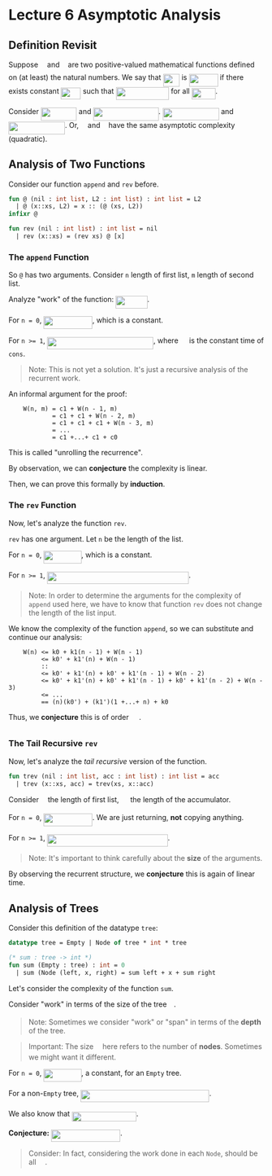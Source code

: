 # Lecture 6 Asymptotic Analysis

## Definition Revisit

Suppose <img src="https://rawgit.com/SAMFYB/FP-150-Notebook/master/svgs/190083ef7a1625fbc75f243cffb9c96d.svg?invert_in_darkmode" align=middle width=9.8175pt height=22.83138pt/> and <img src="https://rawgit.com/SAMFYB/FP-150-Notebook/master/svgs/3cf4fbd05970446973fc3d9fa3fe3c41.svg?invert_in_darkmode" align=middle width=8.43051pt height=14.15535pt/> are two positive-valued mathematical functions defined on (at least) the natural numbers. We say that <img src="https://rawgit.com/SAMFYB/FP-150-Notebook/master/svgs/3d425a215e8eeb2a056f553633aaae4a.svg?invert_in_darkmode" align=middle width=32.469855pt height=24.6576pt/> is <img src="https://rawgit.com/SAMFYB/FP-150-Notebook/master/svgs/5e264321b62240fe80d33a9a9e73f1ca.svg?invert_in_darkmode" align=middle width=56.86362pt height=24.6576pt/> if there exists constant <img src="https://rawgit.com/SAMFYB/FP-150-Notebook/master/svgs/a7fbe5b54077f34262525434e4dc1090.svg?invert_in_darkmode" align=middle width=39.077115pt height=22.64856pt/> such that <img src="https://rawgit.com/SAMFYB/FP-150-Notebook/master/svgs/30bc9e98106ed295eed7f2b91fc70f9e.svg?invert_in_darkmode" align=middle width=104.45589pt height=24.6576pt/> for all <img src="https://rawgit.com/SAMFYB/FP-150-Notebook/master/svgs/351d843943797c7cd25c7ce8abdcea2a.svg?invert_in_darkmode" align=middle width=46.784595pt height=22.46574pt/>.

Consider <img src="https://rawgit.com/SAMFYB/FP-150-Notebook/master/svgs/337a108f34c35f02fb3480e42674ca42.svg?invert_in_darkmode" align=middle width=70.80678pt height=26.76201pt/> and <img src="https://rawgit.com/SAMFYB/FP-150-Notebook/master/svgs/6de708801d3679602277074ec752159b.svg?invert_in_darkmode" align=middle width=128.510085pt height=26.76201pt/>. <img src="https://rawgit.com/SAMFYB/FP-150-Notebook/master/svgs/603fd07165a17c7ad477e730ecd866b4.svg?invert_in_darkmode" align=middle width=111.25092pt height=24.6576pt/> and <img src="https://rawgit.com/SAMFYB/FP-150-Notebook/master/svgs/aaff3c7903924cee364c08d7a4b5c947.svg?invert_in_darkmode" align=middle width=111.25092pt height=24.6576pt/>. Or, <img src="https://rawgit.com/SAMFYB/FP-150-Notebook/master/svgs/190083ef7a1625fbc75f243cffb9c96d.svg?invert_in_darkmode" align=middle width=9.8175pt height=22.83138pt/> and <img src="https://rawgit.com/SAMFYB/FP-150-Notebook/master/svgs/3cf4fbd05970446973fc3d9fa3fe3c41.svg?invert_in_darkmode" align=middle width=8.43051pt height=14.15535pt/> have the same asymptotic complexity (quadratic).

## Analysis of Two Functions

Consider our function `append` and `rev` before.

```SML
fun @ (nil : int list, L2 : int list) : int list = L2
  | @ (x::xs, L2) = x :: (@ (xs, L2))
infixr @

fun rev (nil : int list) : int list = nil
  | rev (x::xs) = (rev xs) @ [x]
```

### The `append` Function

So `@` has two arguments. Consider `n` length of first list, `m` length of second list.

Analyze "work" of the function: <img src="https://rawgit.com/SAMFYB/FP-150-Notebook/master/svgs/1a0256f96451d8b12fa5a64f0b254178.svg?invert_in_darkmode" align=middle width=62.199555pt height=24.6576pt/>.

For `n = 0`, <img src="https://rawgit.com/SAMFYB/FP-150-Notebook/master/svgs/4254a7fee1ae66eeb746ebc9a500df37.svg?invert_in_darkmode" align=middle width=96.13593pt height=24.6576pt/>, which is a constant.

For `n >= 1`, <img src="https://rawgit.com/SAMFYB/FP-150-Notebook/master/svgs/73153338382bc11f76e53b218fa67547.svg?invert_in_darkmode" align=middle width=209.206305pt height=24.6576pt/>, where <img src="https://rawgit.com/SAMFYB/FP-150-Notebook/master/svgs/988584bba6844388f07ea45b7132f61c.svg?invert_in_darkmode" align=middle width=13.666455pt height=14.15535pt/> is the constant time of `cons`.

> Note: This is not yet a solution. It's just a recursive analysis of the recurrent work.

An informal argument for the proof:

```
    W(n, m) = c1 + W(n - 1, m)
            = c1 + c1 + W(n - 2, m)
            = c1 + c1 + c1 + W(n - 3, m)
            = ...
            = c1 +...+ c1 + c0
```

This is called "unrolling the recurrence".

By observation, we can __conjecture__ the complexity is linear.

Then, we can prove this formally by __induction__.

### The `rev` Function

Now, let's analyze the function `rev`.

`rev` has one argument. Let `n` be the length of the list.

For `n = 0`, <img src="https://rawgit.com/SAMFYB/FP-150-Notebook/master/svgs/e3f23706bb66633b8a71bd8460c1f650.svg?invert_in_darkmode" align=middle width=74.397015pt height=24.6576pt/>, which is a constant.

For `n >= 1`, <img src="https://rawgit.com/SAMFYB/FP-150-Notebook/master/svgs/1ecc390c60f43813584ce33525117b0b.svg?invert_in_darkmode" align=middle width=278.745555pt height=24.6576pt/>.

> Note: In order to determine the arguments for the complexity of `append` used here, we have to know that function `rev` does not change the length of the list input.

We know the complexity of the function `append`, so we can substitute and continue our analysis:

```
    W(n) <= k0 + k1(n - 1) + W(n - 1)
         <= k0' + k1'(n) + W(n - 1)
         ::
         <= k0' + k1'(n) + k0' + k1'(n - 1) + W(n - 2)
         <= k0' + k1'(n) + k0' + k1'(n - 1) + k0' + k1'(n - 2) + W(n - 3)
         <= ...
         == (n)(k0') + (k1')(1 +...+ n) + k0
```

Thus, we __conjecture__ this is of order <img src="https://rawgit.com/SAMFYB/FP-150-Notebook/master/svgs/021273d50c6ff03efebda428e9e42d77.svg?invert_in_darkmode" align=middle width=16.41948pt height=26.76201pt/>.

### The Tail Recursive `rev`

Now, let's analyze the *tail recursive* version of the function.

```SML
fun trev (nil : int list, acc : int list) : int list = acc
  | trev (x::xs, acc) = trev(xs, x::acc)
```

Consider <img src="https://rawgit.com/SAMFYB/FP-150-Notebook/master/svgs/55a049b8f161ae7cfeb0197d75aff967.svg?invert_in_darkmode" align=middle width=9.867pt height=14.15535pt/> the length of first list, <img src="https://rawgit.com/SAMFYB/FP-150-Notebook/master/svgs/0e51a2dede42189d77627c4d742822c3.svg?invert_in_darkmode" align=middle width=14.43321pt height=14.15535pt/> the length of the accumulator.

For `n = 0`, <img src="https://rawgit.com/SAMFYB/FP-150-Notebook/master/svgs/4254a7fee1ae66eeb746ebc9a500df37.svg?invert_in_darkmode" align=middle width=96.13593pt height=24.6576pt/>. We are just returning, __not__ copying anything.

For `n >= 1`, <img src="https://rawgit.com/SAMFYB/FP-150-Notebook/master/svgs/f2b9e088938cc0beed3bf71344d35575.svg?invert_in_darkmode" align=middle width=237.517005pt height=24.6576pt/>.

> Note: It's important to think carefully about the __size__ of the arguments.

By observing the recurrent structure, we __conjecture__ this is again of linear time.

## Analysis of Trees

Consider this definition of the datatype `tree`:

```SML
datatype tree = Empty | Node of tree * int * tree

(* sum : tree -> int *)
fun sum (Empty : tree) : int = 0
  | sum (Node (left, x, right) = sum left + x + sum right
```

Let's consider the complexity of the function `sum`.

Consider "work" in terms of the size of the tree <img src="https://rawgit.com/SAMFYB/FP-150-Notebook/master/svgs/55a049b8f161ae7cfeb0197d75aff967.svg?invert_in_darkmode" align=middle width=9.867pt height=14.15535pt/>.

> Note: Sometimes we consider "work" or "span" in terms of the __depth__ of the tree.

> Important: The size <img src="https://rawgit.com/SAMFYB/FP-150-Notebook/master/svgs/55a049b8f161ae7cfeb0197d75aff967.svg?invert_in_darkmode" align=middle width=9.867pt height=14.15535pt/> here refers to the number of __nodes__. Sometimes we might want it different.

For `n = 0`, <img src="https://rawgit.com/SAMFYB/FP-150-Notebook/master/svgs/e3f23706bb66633b8a71bd8460c1f650.svg?invert_in_darkmode" align=middle width=74.397015pt height=24.6576pt/>, a constant, for an `Empty` tree.

For a non-`Empty` tree, <img src="https://rawgit.com/SAMFYB/FP-150-Notebook/master/svgs/5d609be6cda20e20d5ecee776e348864.svg?invert_in_darkmode" align=middle width=253.335555pt height=24.6576pt/>.

We also know that <img src="https://rawgit.com/SAMFYB/FP-150-Notebook/master/svgs/ce43541aa5d2e3c25f54d1ee14ab55c7.svg?invert_in_darkmode" align=middle width=126.97575pt height=19.17828pt/>.

__Conjecture:__ <img src="https://rawgit.com/SAMFYB/FP-150-Notebook/master/svgs/1501eddc53532a2bb87564a1eec93b1e.svg?invert_in_darkmode" align=middle width=136.073025pt height=24.6576pt/>.

> Consider: In fact, considering the work done in each `Node`, should be all <img src="https://rawgit.com/SAMFYB/FP-150-Notebook/master/svgs/988584bba6844388f07ea45b7132f61c.svg?invert_in_darkmode" align=middle width=13.666455pt height=14.15535pt/>.

